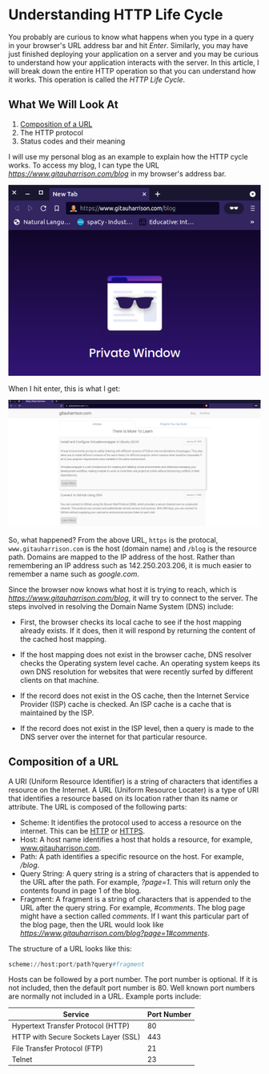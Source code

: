 # Understanding HTTP Life Cycle

You probably are curious to know what happens when you type in a query in your browser's URL address bar and hit _Enter_. Similarly, you may have just finished deploying your application on a server and you may be curious to understand how your application interacts with the server. In this article, I will break down the entire HTTP operation so that you can understand how it works. This operation is called the _HTTP Life Cycle_.

## What We Will Look At

1. [Composition of a URL](#composition-of-a-url)
2. The HTTP protocol
3. Status codes and their meaning

I will use my personal blog as an example to explain how the HTTP cycle works. To access my blog, I can type the URL _https://www.gitauharrison.com/blog_ in my browser's address bar.

![Personal blog in address bar](/images/http_life_cycle/url_bar.png)

When I hit enter, this is what I get:

![Personal blog](/images/http_life_cycle/personal_blog.png)

So, what happened? From the above URL, `https` is the protocal, `www.gitauharrison.com` is the host (domain name) and `/blog` is the resource path. Domains are mapped to the IP address of the host. Rather than remembering an IP address such as 142.250.203.206, it is much easier to remember a name such as _google.com_.

Since the browser now knows what host it is trying to reach, which is _https://www.gitauharrison.com/blog_, it will try to connect to the server. The steps involved in resolving the Domain Name System (DNS) include:

- First, the browser checks its local cache to see if the host mapping already exists. If it does, then it will respond by returning the content of the cached host mapping.

- If the host mapping does not exist in the browser cache, DNS resolver checks the Operating system level cache. An operating system keeps its own DNS resolution for websites that were recently surfed by different clients on that machine.

- If the record does not exist in the OS cache, then the Internet Service Provider (ISP) cache is checked. An ISP cache is a cache that is maintained by the ISP. 

- If the record does not exist in the ISP level, then a query is made to the DNS server over the internet for that particular resource.

## Composition of a URL

A URI (Uniform Resource Identifier) is a string of characters that identifies a resource on the Internet. A URL (Uniform Resource Locater) is a type of URI that identifies a resource based on its location rather than its name or attribute. The URL is composed of the following parts:

- Scheme: It identifies the protocol used to access a resource on the internet. This can be [HTTP](https://en.wikipedia.org/wiki/Hypertext_Transfer_Protocol) or [HTTPS](https://en.wikipedia.org/wiki/HTTPS).
- Host: A host name identifies a host that holds a resource, for example, www.gitauharrison.com.
- Path: A path identifies a specific resource on the host. For example, _/blog_.
- Query String: A query string is a string of characters that is appended to the URL after the path. For example, _?page=1_. This will return only the contents found in page 1 of the blog.
- Fragment: A fragment is a string of characters that is appended to the URL after the query string. For example, _#comments_. The blog page might have a section called _comments_. If I want this particular part of the blog page, then the URL would look like _https://www.gitauharrison.com/blog?page=1#comments_.

The structure of a URL looks like this:

```python
scheme://host:port/path?query#fragment
```

Hosts can be followed by a port number. The port number is optional. If it is not included, then the default port number is 80. Well known port numbers are normally not included in a URL. Example ports include:

|                 Service            | Port Number |
| ---------------------------------- | ----------- | 
| Hypertext Transfer Protocol (HTTP) |      80     |
| HTTP with Secure Sockets Layer (SSL) |    443    |
| File Transfer Protocol (FTP)       |      21     |
| Telnet                             |      23     |

